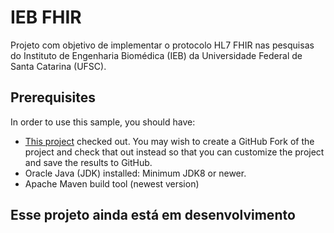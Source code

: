# IEB FHIR

Projeto com objetivo de implementar o protocolo HL7 FHIR nas pesquisas do Instituto de Engenharia Biomédica (IEB) da Universidade Federal de Santa Catarina (UFSC).

## Prerequisites

In order to use this sample, you should have:

- [This project](https://github.com/hapifhir/hapi-fhir-jpaserver-starter) checked out. You may wish to create a GitHub Fork of the project and check that out instead so that you can customize the project and save the results to GitHub.
- Oracle Java (JDK) installed: Minimum JDK8 or newer.
- Apache Maven build tool (newest version)

## Esse projeto ainda está em desenvolvimento
